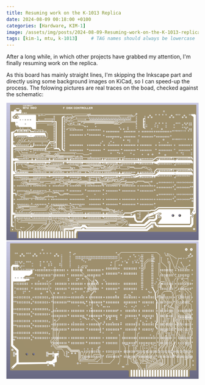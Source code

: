 ```yaml
---
title: Resuming work on the K-1013 Replica
date: 2024-08-09 00:18:00 +0100
categories: [Hardware, KIM-1]
image: /assets/img/posts/2024-08-09-Resuming-work-on-the-K-1013-replica/preview.png
tags: [kim-1, mtu, k-1013]     # TAG names should always be lowercase
---
```

After a long while, in which other projects have grabbed my attention, I'm finally resuming work on the replica.

As this board has mainly straight lines, I'm skipping the Inkscape part and directly using some background images on KiCad, so I can speed-up the process. The folowing pictures are real traces on the boad, checked against the schematic:

![img-description](/assets/img/posts/2024-08-09-Resuming-work-on-the-K-1013-replica/k-1013-progress-front.png)
![img-description](/assets/img/posts/2024-08-09-Resuming-work-on-the-K-1013-replica/k-1013-progress-back.png)
